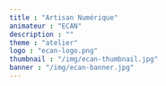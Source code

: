 ```yaml
---
title : "Artisan Numérique"
animateur : "ECAN"
description : ""
theme : "atelier"
logo : "ecan-logo.png"
thumbnail : "/img/ecan-thumbnail.jpg"
banner : "/img/ecan-banner.jpg"
---
```

